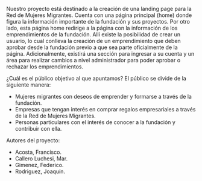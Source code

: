 Nuestro proyecto está destinado a la creación de una landing page para la Red de Mujeres Migrantes.
Cuenta con una página principal (home) donde figura la información importante de la fundación y sus proyectos. 
Por otro lado, esta página home redirige a la página con la información de los emprendimientos de la fundación. 
Allí existe la posibilidad de crear un usuario, lo cual conlleva la creación de un emprendimiento que deben aprobar desde la fundación previo a que sea parte oficialmente de la página. Adicionalmente, existirá una sección para ingresar a su cuenta y un área para realizar cambios a nivel administrador para poder aprobar o rechazar los emprendimientos.

¿Cuál es el público objetivo al que apuntamos?
  El público se divide de la siguiente manera:
  - Mujeres migrantes con deseos de emprender y formarse a través de la fundación.
  - Empresas que tengan interés en comprar regalos empresariales a través de la Red de Mujeres Migrantes.
  - Personas particulares con el interés de conocer a la fundación y contribuir con ella.
    
  Autores del proyecto: 
- Acosta, Francisco.
- Callero Luchesi, Mar.
- Gimenez, Federico.
- Rodriguez, Joaquín.
